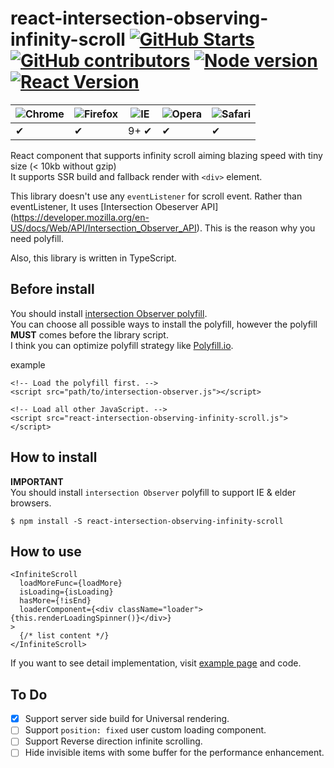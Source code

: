 # react-intersection-observing-infinity-scroll [![GitHub Starts](https://img.shields.io/github/stars/TylorShin/react-intersection-observing-infinity-scroll.svg)](https://github.com/TylorShin/react-intersection-observing-infinity-scroll) [![GitHub contributors](https://img.shields.io/github/contributors/TylorShin/react-intersection-observing-infinity-scroll.svg)](https://github.com/TylorShin/react-intersection-observing-infinity-scroll/graphs/contributors/) [![Node version](https://img.shields.io/badge/Node-8+-green.svg)](https://nodejs.org/) [![React Version](https://img.shields.io/badge/React-16%2B-green.svg)](https://reactjs.org/)

![Chrome](https://raw.githubusercontent.com/alrra/browser-logos/master/src/chrome/chrome_48x48.png) | ![Firefox](https://raw.githubusercontent.com/alrra/browser-logos/master/src/firefox/firefox_48x48.png) | ![IE](https://raw.githubusercontent.com/alrra/browser-logos/master/src/edge/edge_48x48.png) | ![Opera](https://raw.githubusercontent.com/alrra/browser-logos/master/src/opera/opera_48x48.png) | ![Safari](https://raw.githubusercontent.com/alrra/browser-logos/master/src/safari/safari_48x48.png)
--- | --- | --- | --- | --- |
 ✔ |  ✔ | 9+ ✔ |  ✔ |  ✔ |

React component that supports infinity scroll aiming blazing speed with tiny size (< 10kb without gzip)  
It supports SSR build and fallback render with `<div>` element.  

This library doesn't use any `eventListener` for scroll event. Rather than eventListener, It uses [Intersection Obeserver API] (https://developer.mozilla.org/en-US/docs/Web/API/Intersection_Observer_API). 
 This is the reason why you need polyfill.

Also, this library is written in TypeScript.  

## Before install
You should install [intersection Observer polyfill](https://github.com/w3c/IntersectionObserver/tree/master/polyfill).  
You can choose all possible ways to install the polyfill, however the polyfill **MUST** comes before the library script.  
I think you can optimize polyfill strategy like [Polyfill.io](https://polyfill.io/v2/docs/).  

example
```
<!-- Load the polyfill first. -->
<script src="path/to/intersection-observer.js"></script>

<!-- Load all other JavaScript. -->
<script src="react-intersection-observing-infinity-scroll.js"></script>
```

## How to install
**IMPORTANT**  
You should install `intersection Observer` polyfill to support IE & elder browsers.
```
$ npm install -S react-intersection-observing-infinity-scroll

```

## How to use
```
<InfiniteScroll
  loadMoreFunc={loadMore}
  isLoading={isLoading}
  hasMore={!isEnd}
  loaderComponent={<div className="loader">{this.renderLoadingSpinner()}</div>}
>
  {/* list content */}
</InfiniteScroll>
```

If you want to see detail implementation, visit [example page](https://tylorshin.github.io/react-intersection-observing-infinity-scroll/example) and code.

## To Do

- [x] Support server side build for Universal rendering.
- [ ] Support `position: fixed` user custom loading component.
- [ ] Support Reverse direction infinite scrolling.
- [ ] Hide invisible items with some buffer for the performance enhancement.
